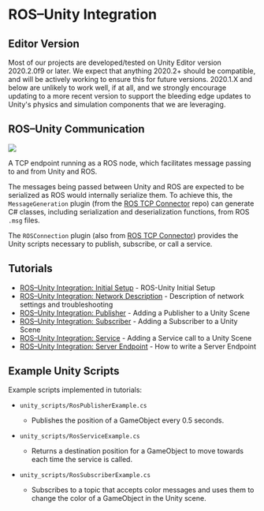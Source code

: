 # ROS–Unity Integration

## Editor Version
Most of our projects are developed/tested on Unity Editor version 2020.2.0f9 or later. We expect that anything 2020.2+ should be compatible, and will be actively working to ensure this for future versions. 2020.1.X and below are unlikely to work well, if at all, and we strongly encourage updating to a more recent version to support the bleeding edge updates to Unity's physics and simulation components that we are leveraging.

## ROS–Unity Communication
![](images/unity_ros.png)

A TCP endpoint running as a ROS node, which facilitates message passing to and from Unity and ROS.

The messages being passed between Unity and ROS are expected to be serialized as ROS would internally serialize them. To achieve this, the `MessageGeneration` plugin (from the [ROS TCP Connector](https://github.com/Unity-Technologies/ROS-TCP-Connector) repo) can generate C# classes, including serialization and deserialization functions, from ROS `.msg` files.

The `ROSConnection` plugin (also from [ROS TCP Connector](https://github.com/Unity-Technologies/ROS-TCP-Connector)) provides the Unity scripts necessary to publish, subscribe, or call a service.


## Tutorials
- [ROS–Unity Integration: Initial Setup](setup.md) - ROS-Unity Initial Setup
- [ROS–Unity Integration: Network Description](network.md) - Description of network settings and troubleshooting
- [ROS–Unity Integration: Publisher](publisher.md) - Adding a Publisher to a Unity Scene
- [ROS–Unity Integration: Subscriber](subscriber.md) - Adding a Subscriber to a Unity Scene
- [ROS–Unity Integration: Service](service.md) - Adding a Service call to a Unity Scene
- [ROS–Unity Integration: Server Endpoint](server_endpoint.md) - How to write a Server Endpoint

## Example Unity Scripts

Example scripts implemented in tutorials:

- `unity_scripts/RosPublisherExample.cs`
	- Publishes the position of a GameObject every 0.5 seconds.

- `unity_scripts/RosServiceExample.cs`
	- Returns a destination position for a GameObject to move towards each time the service is called.

- `unity_scripts/RosSubscriberExample.cs`
	- Subscribes to a topic that accepts color messages and uses them to change the color of a GameObject in the Unity scene.

